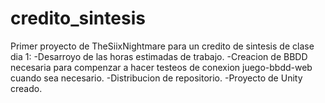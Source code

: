 # credito_sintesis
Primer proyecto de TheSiixNightmare para un credito de sintesis de clase
dia 1: 	-Desarroyo de las horas estimadas de trabajo.
	-Creacion de BBDD necesaria para compenzar a hacer testeos de conexion juego-bbdd-web cuando sea necesario.
	-Distribucion de repositorio.
	-Proyecto de Unity creado.